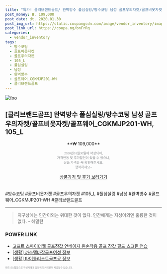```yaml
--- 
title: "특가! 클리브랜드골프/ 완벽방수 풀심실링/방수코팅 남성 골프우의자켓/골프비옷자켓/골프웨어_CGKMJ..." 
post_money: ₩. 109,000 
post_date: dt. 2020.01.30 
post_img_url: https://static.coupangcdn.com/image/vendor_inventory/images/2018/03/09/13/1/1acbede0-05cd-40de-af43-b65dffbdad9f.jpg 
post_link_url: https://coupa.ng/bnFrRq 
categories: 
  - vendor_inventory 
tags: 
  - 방수코팅 
  - 골프비옷자켓 
  - 골프우의자켓 
  - 105_L 
  - 풀심실링 
  - 남성 
  - 완벽방수 
  - 골프웨어_CGKMJP201-WH 
  - 클리브랜드골프 
--- 
```

[![foo](https://static.coupangcdn.com/image/vendor_inventory/images/2018/03/09/13/1/1acbede0-05cd-40de-af43-b65dffbdad9f.jpg)](https://coupa.ng/bnFrRq) 

## [클리브랜드골프] 완벽방수 풀심실링/방수코팅 남성 골프우의자켓/골프비옷자켓/골프웨어_CGKMJP201-WH, 105_L 
<p style="text-align: center;">**₩ 109,000**</p> 
<p style="text-align: center;"><span style="color: #898c8f; font-family: Georgia,Times,serif; font-size: 0.75em;">2020년01월30일에 작성되어, <br>가격변동 및 추가할인이 있을 수 있으니,<br> 상품 가격을 꼭!확인해주세요.<br>행복하세요~</span> 
</p>	 
<div markdown="0" style="text-align: center;"><a href="https://coupa.ng/bnFrRq" class="btn btn--success">상품가격 및 후기 보러가기</a></div> 
<br><br> 
  #방수코팅 #골프비옷자켓 #골프우의자켓 #105_L #풀심실링 #남성 #완벽방수 #골프웨어_CGKMJP201-WH #클리브랜드골프 
<hr> 

> 지구상에는 인간이외는 위대한 것이 없다. 인간에게는 지성이외엔 훌륭한 것이 없다. - 헤밀턴 


### POWER LINK

* <a href="https://blog.naver.com/fasyy4321/221776766168" target="_blank">고프트 스파이더웹 골프장갑 연베이지 왼손착용 골프 장갑 필드 스크린 연습</a>
* <a href="https://blog.naver.com/sakai111/221759501175" target="_blank"> [생활] 까스텔바작골프여성 정보 </a>
* <a href="https://blog.naver.com/santokki14/221772259694" target="_blank"> [생활] 타이틀리스트골프공 정보 </a>

<span style="color: #898c8f; font-family: Georgia,Times,serif; font-size: 0.55em;">파트너스활동으로 작성자에게 일정액의 커미션이 제공될수 있습니다.</span> 
